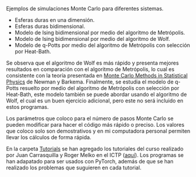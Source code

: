 Ejemplos de simulaciones Monte Carlo para diferentes sistemas.

- Esferas duras en una dimensión.
- Esferas duras bidimensional.
- Modelo de Ising bidimensional por medio del algoritmo de Metrópolis.
- Modelo de Ising bidimensional por medio del algoritmo de Wolf.
- Modelo de q-Potts por medio del algoritmo de Metrópolis con selección por Heat-Bath.

Se observa que el algoritmo de Wolf es más rápido y presenta mejores resultados en comparación con el algoritmo de Metrópolis, lo cual es consistente con la teoría presentada en [Monte Carlo Methods in Statistical Physics](http://itf.fys.kuleuven.be/~fpspXIII/material/Barkema_FPSPXIII.pdf) de Newman y Barkema. Finalmente, se estudia el modelo de q-Potts resuelto por medio del algoritmo de Metrópolis con selección por Heat-Bath, este modelo también se puede abordar usando el algoritmo de Wolf, el cual es un buen ejercicio adicional, pero este no será incluido en estos programas.

Los parámetros que coloco para el número de pasos Monte Carlo se pueden modificar para hacer el código más rápido o preciso. Los valores que coloco solo son demostrativos y en mi computadora personal permiten llevar los cálculos de forma rápida.

En la carpeta [Tutorials](https://github.com/lololobo93/MC_ejemplos/tree/master/Tutorials) se han agregado los tutoriales del curso realizado por Juan Carrasquilla y Roger Melko en el ICTP ([aquí](http://www.ictp-saifr.org/minicourse-on-machine-learning-for-many-body-physics/)). Los programas se han adapatado para ser usados con PyTorch, además de que se han realizado los problemas que suguieren en cada tutorial.